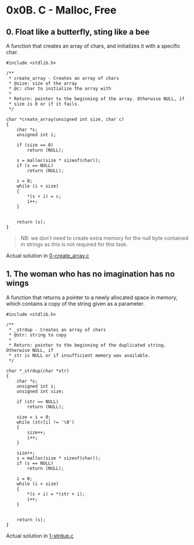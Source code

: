 # 0x0B. C - Malloc, Free

## 0. Float like a butterfly, sting like a bee

A function that creates an array of chars, and initializes it with a specific char.

```
#include <stdlib.h>

/**
 * create_array - Creates an array of chars
 * @size: size of the array
 * @c: char to initialize the array with
 *
 * Return: pointer to the beginning of the array. Otherwise NULL, if
 * size is 0 or if it fails.
 */

char *create_array(unsigned int size, char c)
{
	char *s;
	unsigned int i;

	if (size == 0)
		return (NULL);

	s = malloc(size * sizeof(char));
	if (s == NULL)
		return (NULL);

	i = 0;
	while (i < size)
	{
		*(s + i) = c;
		i++;
	}


	return (s);
}
```

> NB: we don't need to create extra memory for the null byte contained in strings as this is not required for this task.

Actual solution in [0-create_array.c](./0-create_array.c)

## 1. The woman who has no imagination has no wings

A function that returns a pointer to a newly allocated space in memory, which contains a copy of the string given as a parameter. 

```
#include <stdlib.h>

/**
 * _strdup - Creates an array of chars
 * @str: string to copy
 *
 * Return: pointer to the beginning of the duplicated string. Otherwise NULL, if
 * str is NULL or if insufficient memory was available.
 */

char *_strdup(char *str)
{
	char *s;
	unsigned int i;
	unsigned int size;

	if (str == NULL)
		return (NULL);

	size = i = 0;
	while (str[i] != '\0')
	{
		size++;
		i++;
	}

	size++;
	s = malloc(size * sizeof(char));
	if (s == NULL)
		return (NULL);

	i = 0;
	while (i < size)
	{
		*(s + i) = *(str + i);
		i++;
	}


	return (s);
}
```


Actual solution in [1-strdup.c](./1-strdup.c)
